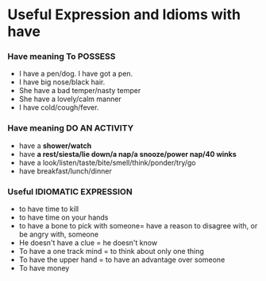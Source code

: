 # Useful Expression and Idioms with have

### Have meaning To POSSESS

* I have a pen/dog.  I have got a pen.
* I have big nose/black hair.
* She have a bad temper/nasty temper
* She have a lovely/calm manner
* I have cold/cough/fever.

### Have meaning DO AN ACTIVITY

* have a **shower/watch**
* have **a rest/siesta/lie down/a nap/a snooze/power nap/40 winks**
* have a look/listen/taste/bite/smell/think/ponder/try/go
* have breakfast/lunch/dinner

### Useful IDIOMATIC EXPRESSION

* to have time to kill
* to have time on your hands
* to have a bone to pick with someone= have a reason to disagree with, or be angry with, someone
* He doesn't have a clue = he doesn't know
* To have a one track mind = to think about only one thing
* To have the upper hand =  to have an advantage over someone
* To have money
